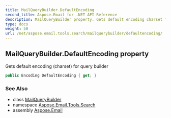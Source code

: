 ```yaml
---
title: MailQueryBuilder.DefaultEncoding
second_title: Aspose.Email for .NET API Reference
description: MailQueryBuilder property. Gets default encoding charset for query builder
type: docs
weight: 50
url: /net/aspose.email.tools.search/mailquerybuilder/defaultencoding/
---
```

## MailQueryBuilder.DefaultEncoding property

Gets default encoding (charset) for query builder

```csharp
public Encoding DefaultEncoding { get; }
```

### See Also

* class [MailQueryBuilder](../)
* namespace [Aspose.Email.Tools.Search](../../mailquerybuilder/)
* assembly [Aspose.Email](../../../)


